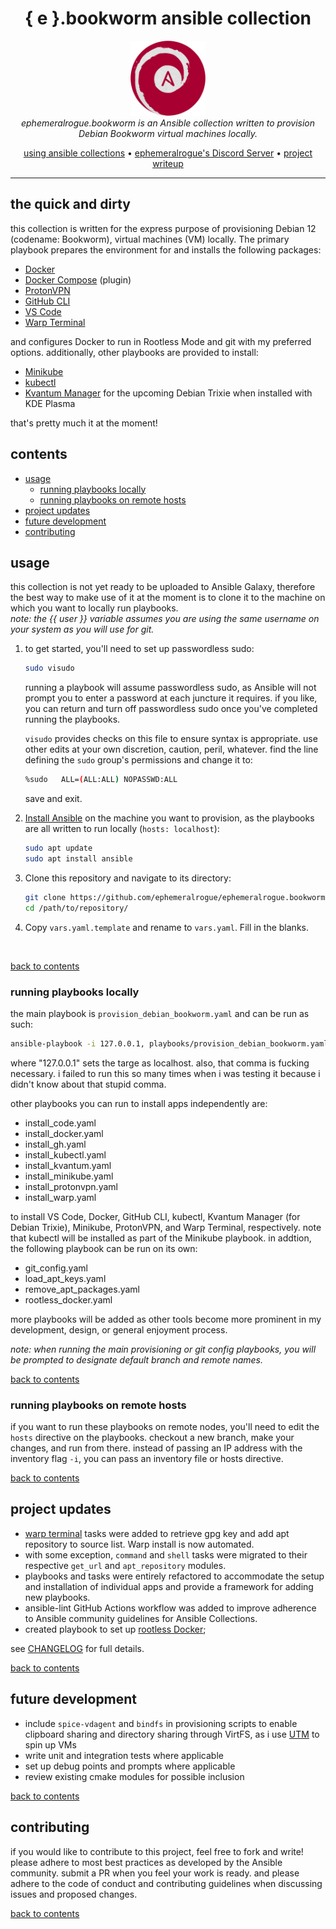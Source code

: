 <h1 align="center">{ e }.bookworm ansible collection</h1>

<p align="center">
  <img src="../assets/e.bookworm-emblem.png" alt="ephemeralrogue.bookworm-emblem" width="120px" height="120px"/>
  <br>
  <i>ephemeralrogue.bookworm is an Ansible collection written to provision
    <br> Debian Bookworm virtual machines locally.</i>
  <br>
</p>

<p align="center">
  <a href="https://docs.ansible.com/ansible/latest/collections_guide/index.html">
  using ansible collections</a>
  •
  <a href="https://discord.gg/nh7mqGEfbw">ephemeralrogue's Discord Server</a>
  •
  <a href="https://blog.ephemeralrogue.xyz/detour-through-ansible#heading-ephemeralroguebookworm">project writeup</a>
  <br>
</p>
<hr>

## the quick and dirty

this collection is written for the express purpose of provisioning Debian 
12 (codename: Bookworm), virtual machines (VM) locally. The primary playbook 
prepares the environment for and installs the following packages:

- [Docker](https://docs.docker.com/engine/)
- [Docker Compose](https://docs.docker.com/compose/) (plugin)
- [ProtonVPN](https://protonvpn.com/)
- [GitHub CLI](https://cli.github.com/)
- [VS Code](https://code.visualstudio.com/)
- [Warp Terminal](warp.dev)

and configures Docker to run in Rootless Mode and git with my preferred 
options. additionally, other playbooks are provided to install:

- [Minikube](https://minikube.sigs.k8s.io/docs/)
- [kubectl](https://kubernetes.io/docs/reference/kubectl/kubectl/)
- [Kvantum Manager](https://github.com/tsujan/Kvantum/tree/master/Kvantum) 
  for the upcoming Debian Trixie when installed with KDE Plasma

that's pretty much it at the moment!

<a id="contents"></a>
## contents

- [usage](#usage)
  - [running playbooks locally](#usage_local)
  - [running playbooks on remote hosts](#usage_remote)
- [project updates](#updates)
- [future development](#future_dev)
- [contributing](#contributing)

<a id="usage"></a>
## usage

this collection is not yet ready to be uploaded to Ansible Galaxy, therefore 
the best way to make use of it at the moment is to clone it to the machine 
on which you want to locally run playbooks.  
*note: the {{ user }} variable assumes you are using the same username on 
your system as you will use for git.*

1. to get started, you'll need to set up passwordless sudo:

    ```sh
    sudo visudo
    ```

    running a playbook will assume passwordless sudo, as Ansible will not 
    prompt you to enter a password at each juncture it requires. if you like, 
    you can return and turn off passwordless sudo once you've completed 
    running the playbooks.  

    `visudo` provides checks on this file to ensure syntax is appropriate. use 
    other edits at your own discretion, caution, peril, whatever. find the 
    line defining the `sudo` group's permissions and change it to:

    ```sh
    %sudo   ALL=(ALL:ALL) NOPASSWD:ALL
    ```

    save and exit.
    
2. [Install Ansible](https://docs.ansible.com/ansible/latest/installation_guide/index.html) 
    on the machine you want to provision, as the playbooks are all written to 
    run locally (`hosts: localhost`):

    ```sh
    sudo apt update
    sudo apt install ansible
    ```

3. Clone this repository and navigate to its directory:

    ```sh
    git clone https://github.com/ephemeralrogue/ephemeralrogue.bookworm.git
    cd /path/to/repository/
    ```

4. Copy `vars.yaml.template` and rename to `vars.yaml`. Fill in the blanks.  
<br>

[back to contents](#contents)

<a id="usage_local"></a>
### running playbooks locally

the main playbook is `provision_debian_bookworm.yaml` and can be run as such:
```bash
ansible-playbook -i 127.0.0.1, playbooks/provision_debian_bookworm.yaml
```
where "127.0.0.1" sets the targe as localhost. also, that comma is 
fucking necessary. i failed to run this so many times when i was testing it 
because i didn't know about that stupid comma.

other playbooks you can run to install apps independently are:

- install_code.yaml
- install_docker.yaml
- install_gh.yaml
- install_kubectl.yaml
- install_kvantum.yaml
- install_minikube.yaml
- install_protonvpn.yaml
- install_warp.yaml

to install VS Code, Docker, GitHub CLI, kubectl, Kvantum Manager (for Debian 
Trixie), Minikube, ProtonVPN, and Warp Terminal, respectively. note that 
kubectl will be installed as part of the Minikube playbook. in addtion, the 
following playbook can be run on its own:

- git_config.yaml
- load_apt_keys.yaml
- remove_apt_packages.yaml
- rootless_docker.yaml

more playbooks will be added as other tools become more prominent in my 
development, design, or general enjoyment process.

*note: when running the main provisioning or git config playbooks, you will 
be prompted to designate default branch and remote names.*

[back to contents](#contents)

<a id="usage_remote"></a>
### running playbooks on remote hosts

if you want to run these playbooks on remote nodes, you'll need to edit 
the `hosts` directive on the playbooks. checkout a new branch, make your 
changes, and run from there. instead of passing an IP address with the 
inventory flag `-i`, you can pass an inventory file or hosts directive.

[back to contents](#contents)

<a id="updates"></a>
## project updates

- [warp terminal](https://www.warp.dev/) tasks were added to retrieve gpg 
  key and add apt repository to source list. Warp install is now automated.
- with some exception, `command` and `shell` tasks were migrated to their 
  respective `get_url` and `apt_repository` modules.
- playbooks and tasks were entirely refactored to accommodate the setup and 
  installation of individual apps and provide a framework for adding new 
  playbooks.
- ansible-lint GitHub Actions workflow was added to improve adherence to 
  Ansible community guidelines for Ansible Collections.
- created playbook to set up [rootless Docker](https://docs.docker.com/engine/security/rootless/);

see [CHANGELOG](./CHANGELOG.md) for full details.

[back to contents](#contents)

<a id="future_dev"></a>
## future development

- include `spice-vdagent` and `bindfs` in provisioning scripts to enable 
  clipboard sharing and directory sharing through VirtFS, as i use 
  [UTM](https://getutm.app/) to spin up VMs
- write unit and integration tests where applicable
- set up debug points and prompts where applicable
- review existing cmake modules for possible inclusion

[back to contents](#contents)

<a id="contributing"></a>
## contributing

if you would like to contribute to this project, feel free to fork and write! 
please adhere to most best practices as developed by the Ansible community. 
submit a PR when you feel your work is ready. and please adhere to the code of 
conduct and contributing guidelines when discussing issues and proposed 
changes.

[back to contents](#contents)